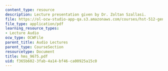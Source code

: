 ```yaml
---
content_type: resource
description: Lecture presentation given by Dr. Zoltan Szallasi.
file: https://ol-ocw-studio-app-qa.s3.amazonaws.com/courses/hst-512-genomic-medicine-spring-2004/f365b6023fab4a14bf46ca00925a15c0_hms_9675.pdf
file_type: application/pdf
learning_resource_types:
- Lecture Audio
ocw_type: OCWFile
parent_title: Audio Lectures
parent_type: CourseSection
resourcetype: Document
title: hms_9675.pdf
uid: f365b602-3fab-4a14-bf46-ca00925a15c0
---
```

